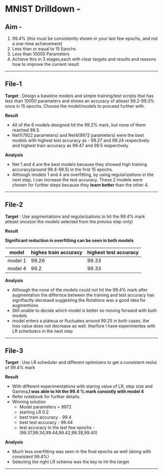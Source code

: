  # MNIST Drilldown -
 ## Aim - 
 1. 99.4% (this must be consistently shown in your last few epochs, and not a one-time achievement)
 2. Less than or equal to 15 Epochs
 3. Less than 10000 Parameters
 4. Achieve this in 3 stages,each with clear targets and results and reasons how to improve the  current result
 ---

## File-1

**Target** : Design a baseline models and simple training/test scripts that has less than 10000 parameters and shows an accuracy of atleast 99.2-99.3% once in 15 epochs. Choose the model/models  to proceed further with.

**Result**
- All of the 6 models designed hit the 99.2% mark, but none of them reached 99.3.
- Net1(7922 parameters) and Net4(9972 parameters) were the best models with highest test accuracy as  - 99.27 and 99.24 respectively and highest train accuracy as 99.47 and 99.5 respectively

**Analysis**
- Net  1 and 4 are the best models because they showed high training accuracy(around 99.4-99.5) in the first 15 epochs.
- Although models 1 and 4 are overfitting, by using regularizations in the next step, I can increase the test accuracy. These 2 models were chosen for further steps because they **learn better** than the other 4.

---
## File-2

**Target** : Use augmentations and regularizations to hit the 99.4% mark atleast once(on the models selected from the previos step only)

**Result**

**Significant reduction in overfitting can be seen in both models**

| model   | highes train accuracy| highest test accuracy |
|---------|----------|---------------|
| model 1 |   99.26  |     99.33     |
| model 4 |   99.2   |     99.33     |

**Analysis**
- Although the none of the models could not hit the 99.4% mark after augmentation the differnce between the training and test accuracy has signifiactly decreasd suggesting the Rotations was a good idea for augmentions
- Still unable to decide which model is better so moving forward with both models
- model enters a plateua or fluctuates around 99.25 in both cases. the loss value does not decrease as well. therfore I have experimentes with LR schedulers in the next step
---
## File-3

**Target** : Use LR scheduler and different optimizers to get a consistent reslut of 99.4% mark

**Result**
 - With different experimentations with staring value of LR, step size and Gamma,**I was able to hit the 99.4 % mark consistly with model 4**
 - Refer notebook for further details.
 - Winning solution
    - Model parameters = 9972
    - starting LR 0.2
    - best train accuracy - 99.4
    - best test accuracy  - 99.44
    - test accuracy in  the last few epochs - (99.37,99.34,99.44,99.42,99.38,99.40)

**Analysis**
 - Much less  overfitting was seen in the final epochs as well (along with consistent 99.4%)
 - Selecting the right LR schema was the key to hit the target
---

